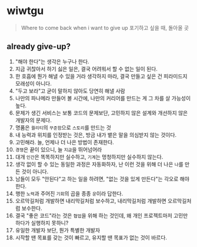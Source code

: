 # wiwtgu
> Where to come back when i want to give up
> 포기하고 싶을 때, 돌아올 곳

## already give-up?
1. "해야 한다"는 생각은 누구나 한다.
2. 지금 귀찮아서 하기 싫은 일은, 결국 어려워서 할 수 없는 일이 된다.
3. 한 호흡에 뭔가 해낼 수 있을 거라 생각하지 마라, 결국 만들고 싶은 건 피라미드지 모래성이 아니다.
4. "두고 보라"고 굳이 말하지 않아도 당연히 해낼 사람
5. 나만의 파나메라 만들어 볼 시간에, 나만의 커리어를 만드는 게 그 차를 살 가능성이 높다.
6. 문제가 생긴 서비스는 보통 코드의 문제보단, 고민하지 않은 설계와 개선하지 않은 개발자의 문제다.
7. 명품은 `퀄리티`의 `꾸준함`으로 `스토리`를 만드는 것
8. 내 능력과 위치를 인정받는 것은, 방금 내가 뱉은 말을 의심받지 않는 것이다.
9.  고민해라. 늘, 언제나 더 나은 방법이 존재한다.
10. `경쟁`은 끝이 있으니, 늘 `지금`을 뛰어넘어라
11. 대개 `인간`은 똑똑하지만 실수하고, `기계`는 멍청하지만 실수하지 않는다.
12. 생각 없이 할 수 있는 동일한 과정은 자동화하자, 난 이런 것을 위해 더 나은 `나`를 만든 것이 아니다.
13. 남들이 모두 "안된다"고 하는 일을 하려면, "없는 것을 있게 만든다"는 각오로 해야한다.
14. 행한 `노력`과 주어진 `기회`의 곱을 종종 `운`이라 답한다.
15. 오르막길처럼 개발하면 내리막길처럼 보수하고, 내리막길처럼 개발하면 오르막길처럼 보수한다.
16. 결국 "좋은 코드"라는 것은 `협업`을 위해 하는 것인데, 왜 개인 프로젝트마저 고민만 하다가 실행하지 못하니?
17. 유일한 개발자 보단, 뭔가 특별한 개발자
18. 시작할 땐 목표를 갖는 것이 빠르고, 유지할 땐 목표가 없는 것이 바르다.
